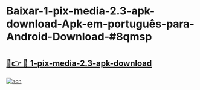 # Baixar-1-pix-media-2.3-apk-download-Apk-em-português​-para-Android-Download-#8qmsp

# <h2><a href="https://ainizakaria.my?title=1-pix-media-2.3-apk-download&ref=24M">🔗👉 🔴 1-pix-media-2.3-apk-download</a></h2>

[![acn](https://github.com/user-attachments/assets/0f9c940e-d8b0-45ae-aac7-cd30a18b3e1c)](https://ainizakaria.my?title=1-pix-media-2.3-apk-download&ref=24M)

